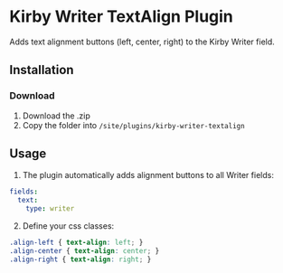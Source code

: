 # Kirby Writer TextAlign Plugin

Adds text alignment buttons (left, center, right) to the Kirby Writer field.

## Installation

### Download

1. Download the .zip
2. Copy the folder into `/site/plugins/kirby-writer-textalign`

## Usage
1. The plugin automatically adds alignment buttons to all Writer fields:

```yaml
fields:
  text:
    type: writer
```

2. Define your css classes:
```css
.align-left { text-align: left; }
.align-center { text-align: center; }
.align-right { text-align: right; }
```